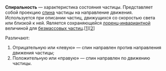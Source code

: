 **Спиральность** — характеристика состояния частицы. Представляет собой проекцию [спина](https://ru.wikipedia.org/wiki/%D0%A1%D0%BF%D0%B8%D0%BD "Спин") частицы на направление движения. Используется при описании частиц, движущихся со скоростью света или близкой к ней. Является сохраняющейся [лоренц-инвариантной](https://ru.wikipedia.org/wiki/%D0%9B%D0%BE%D1%80%D0%B5%D0%BD%D1%86-%D0%BA%D0%BE%D0%B2%D0%B0%D1%80%D0%B8%D0%B0%D0%BD%D1%82%D0%BD%D0%BE%D1%81%D1%82%D1%8C "Лоренц-ковариантность") величиной для [безмассовых частиц](https://ru.wikipedia.org/wiki/%D0%91%D0%B5%D0%B7%D0%BC%D0%B0%D1%81%D1%81%D0%BE%D0%B2%D1%8B%D0%B5_%D1%87%D0%B0%D1%81%D1%82%D0%B8%D1%86%D1%8B "Безмассовые частицы").\[[1](https://ru.wikipedia.org/wiki/%D0%A1%D0%BF%D0%B8%D1%80%D0%B0%D0%BB%D1%8C%D0%BD%D0%BE%D1%81%D1%82%D1%8C_%D1%87%D0%B0%D1%81%D1%82%D0%B8%D1%86%D1%8B#cite_note-_e42c5b62e13551ee-2)\]\[[2](https://ru.wikipedia.org/wiki/%D0%A1%D0%BF%D0%B8%D1%80%D0%B0%D0%BB%D1%8C%D0%BD%D0%BE%D1%81%D1%82%D1%8C_%D1%87%D0%B0%D1%81%D1%82%D0%B8%D1%86%D1%8B#cite_note-Save-3)\]

Различают:

1.  Отрицательную или «левую» — спин направлен против направления движения частицы;
2.  Положительную или «правую» — спин направлен по движению частицы.